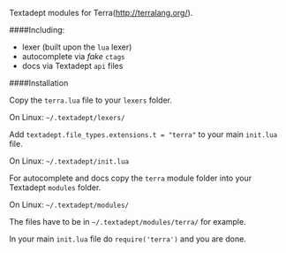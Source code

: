 Textadept modules for Terra(http://terralang.org/).

####Including:
- lexer (built upon the `lua` lexer)
- autocomplete via *fake* `ctags`
- docs via Textadept `api` files

####Installation

Copy the `terra.lua` file to your `lexers` folder.

On Linux: `~/.textadept/lexers/`

Add `textadept.file_types.extensions.t = "terra"` to your main `init.lua` file.

On Linux: `~/.textadept/init.lua`

For autocomplete and docs copy the `terra` module folder into your
Textadept `modules` folder.

On Linux: `~/.textadept/modules/`

The files have to be in `~/.textadept/modules/terra/` for example.

In your main `init.lua` file do `require('terra')` and you are done.